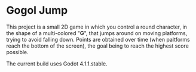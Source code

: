 # Gogol Jump
This project is a small 2D game in which you control a round character,
in the shape of a multi-colored "**G**", that jumps around on moving platforms, trying to
avoid falling down. Points are obtained over time (when paltforms reach the bottom of the screen),
the goal being to reach the highest score possible.




The current build uses Godot 4.1.1.stable.

